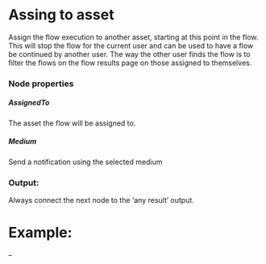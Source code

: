 # Assing to asset

Assign the flow execution to another asset, starting at this point in the flow. This will stop the flow for the current user and can be used to have a flow be continued by another user. The way the other user finds the flow is to filter the flows on the flow results page on those assigned to themselves.

### Node properties

##### AssignedTo

The asset the flow will be assigned to.

##### Medium

Send a notification using the selected medium

### Output:

Always connect the next node to the ‘any result’ output.

# Example:

–
